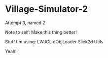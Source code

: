 Village-Simulator-2
===
Attempt 3, named 2

Note to self: Make this thing better!

Stuff I'm using:
LWJGL
oObjLoader
Slick2d Utils

Yeah!
